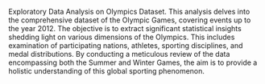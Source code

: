  Exploratory Data Analysis on Olympics Dataset.
 This analysis delves into the comprehensive dataset of the Olympic Games, covering events up to the year 2012. The objective is to extract significant statistical insights shedding light on various dimensions of the Olympics. This includes examination of participating nations, athletes, sporting disciplines, and medal distributions. By conducting a meticulous review of the data encompassing both the Summer and Winter Games, the aim is to provide a holistic understanding of this global sporting phenomenon.
